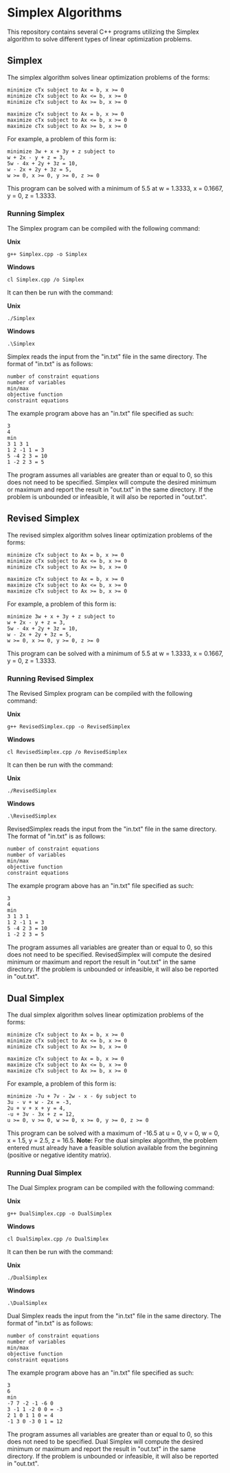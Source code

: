 # Simplex Algorithms
This repository contains several C++ programs utilizing the Simplex algorithm to solve different types of linear optimization problems.

## Simplex
The simplex algorithm solves linear optimization problems of the forms:
```
minimize cTx subject to Ax = b, x >= 0
minimize cTx subject to Ax <= b, x >= 0
minimize cTx subject to Ax >= b, x >= 0
```
```
maximize cTx subject to Ax = b, x >= 0
maximize cTx subject to Ax <= b, x >= 0
maximize cTx subject to Ax >= b, x >= 0
```
For example, a problem of this form is:
```
minimize 3w + x + 3y + z subject to
w + 2x - y + z = 3,
5w - 4x + 2y + 3z = 10,
w - 2x + 2y + 3z = 5,
w >= 0, x >= 0, y >= 0, z >= 0
```
This program can be solved with a minimum of 5.5 at w = 1.3333, x = 0.1667, y = 0, z = 1.3333.

### Running Simplex
The Simplex program can be compiled with the following command:

__Unix__
```
g++ Simplex.cpp -o Simplex
```

__Windows__
```
cl Simplex.cpp /o Simplex
```
It can then be run with the command:

__Unix__
```
./Simplex
```

__Windows__
```
.\Simplex
```
Simplex reads the input from the "in.txt" file in the same directory. The format of "in.txt" is as follows:
```
number of constraint equations
number of variables
min/max
objective function
constraint equations
```
The example program above has an "in.txt" file specified as such:
```
3
4
min
3 1 3 1
1 2 -1 1 = 3
5 -4 2 3 = 10
1 -2 2 3 = 5
```
The program assumes all variables are greater than or equal to 0, so this does not need to be specified. Simplex will compute the desired minimum or maximum and report the result in "out.txt" in the same directory. If the problem is unbounded or infeasible, it will also be reported in "out.txt".

## Revised Simplex
The revised simplex algorithm solves linear optimization problems of the forms:
```
minimize cTx subject to Ax = b, x >= 0
minimize cTx subject to Ax <= b, x >= 0
minimize cTx subject to Ax >= b, x >= 0
```
```
maximize cTx subject to Ax = b, x >= 0
maximize cTx subject to Ax <= b, x >= 0
maximize cTx subject to Ax >= b, x >= 0
```
For example, a problem of this form is:
```
minimize 3w + x + 3y + z subject to
w + 2x - y + z = 3,
5w - 4x + 2y + 3z = 10,
w - 2x + 2y + 3z = 5,
w >= 0, x >= 0, y >= 0, z >= 0
```
This program can be solved with a minimum of 5.5 at w = 1.3333, x = 0.1667, y = 0, z = 1.3333.

### Running Revised Simplex
The Revised Simplex program can be compiled with the following command:

__Unix__
```
g++ RevisedSimplex.cpp -o RevisedSimplex
```

__Windows__
```
cl RevisedSimplex.cpp /o RevisedSimplex
```
It can then be run with the command:

__Unix__
```
./RevisedSimplex
```

__Windows__
```
.\RevisedSimplex
```
RevisedSimplex reads the input from the "in.txt" file in the same directory. The format of "in.txt" is as follows:
```
number of constraint equations
number of variables
min/max
objective function
constraint equations
```
The example program above has an "in.txt" file specified as such:
```
3
4
min
3 1 3 1
1 2 -1 1 = 3
5 -4 2 3 = 10
1 -2 2 3 = 5
```
The program assumes all variables are greater than or equal to 0, so this does not need to be specified. RevisedSimplex will compute the desired minimum or maximum and report the result in "out.txt" in the same directory. If the problem is unbounded or infeasible, it will also be reported in "out.txt".

## Dual Simplex
The dual simplex algorithm solves linear optimization problems of the forms:
```
minimize cTx subject to Ax = b, x >= 0
minimize cTx subject to Ax <= b, x >= 0
minimize cTx subject to Ax >= b, x >= 0
```
```
maximize cTx subject to Ax = b, x >= 0
maximize cTx subject to Ax <= b, x >= 0
maximize cTx subject to Ax >= b, x >= 0
```
For example, a problem of this form is:
```
minimize -7u + 7v - 2w - x - 6y subject to
3u - v + w - 2x = -3,
2u + v + x + y = 4,
-u + 3v - 3x + z = 12,
u >= 0, v >= 0, w >= 0, x >= 0, y >= 0, z >= 0
```
This program can be solved with a maximum of -16.5 at u = 0, v = 0, w = 0, x = 1.5, y = 2.5, z = 16.5.
__Note:__ For the dual simplex algorithm, the problem entered must already have a feasible solution available from the beginning (positive or negative identity matrix).

### Running Dual Simplex
The Dual Simplex program can be compiled with the following command:

__Unix__
```
g++ DualSimplex.cpp -o DualSimplex
```

__Windows__
```
cl DualSimplex.cpp /o DualSimplex
```
It can then be run with the command:

__Unix__
```
./DualSimplex
```

__Windows__
```
.\DualSimplex
```
Dual Simplex reads the input from the "in.txt" file in the same directory. The format of "in.txt" is as follows:
```
number of constraint equations
number of variables
min/max
objective function
constraint equations
```
The example program above has an "in.txt" file specified as such:
```
3
6
min
-7 7 -2 -1 -6 0
3 -1 1 -2 0 0 = -3
2 1 0 1 1 0 = 4
-1 3 0 -3 0 1 = 12
```
The program assumes all variables are greater than or equal to 0, so this does not need to be specified. Dual Simplex will compute the desired minimum or maximum and report the result in "out.txt" in the same directory. If the problem is unbounded or infeasible, it will also be reported in "out.txt".
